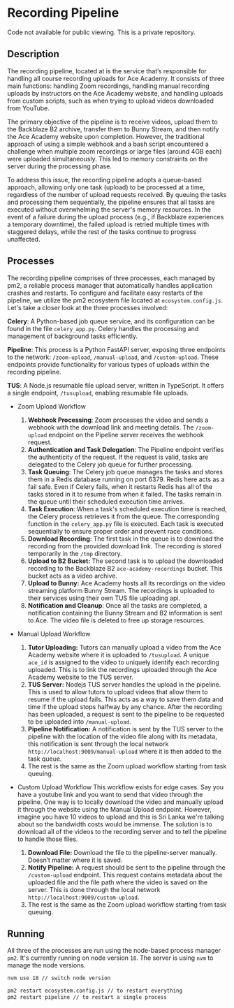 # Recording Pipeline

Code not available for public viewing. This is a private repository.

## Description

The recording pipeline, located at is the service that’s responsible for handling all course recording uploads for Ace Academy. It consists of three main functions: handling Zoom recordings, handling manual recording uploads by instructors on the Ace Academy website, and handling uploads from custom scripts, such as when trying to upload videos downloaded from YouTube.

The primary objective of the pipeline is to receive videos, upload them to the Backblaze B2 archive, transfer them to Bunny Stream, and then notify the Ace Academy website upon completion. However, the traditional approach of using a simple webhook and a bash script encountered a challenge when multiple zoom recordings or large files (around 4GB each) were uploaded simultaneously. This led to memory constraints on the server during the processing phase.

To address this issue, the recording pipeline adopts a queue-based approach, allowing only one task (upload) to be processed at a time, regardless of the number of upload requests received. By queuing the tasks and processing them sequentially, the pipeline ensures that all tasks are executed without overwhelming the server's memory resources. In the event of a failure during the upload process (e.g., if Backblaze experiences a temporary downtime), the failed upload is retried multiple times with staggered delays, while the rest of the tasks continue to progress unaffected.

## Processes

The recording pipeline comprises of three processes, each managed by pm2, a reliable process manager that automatically handles application crashes and restarts. To configure and facilitate easy restarts of the pipeline, we utilize the pm2 ecosystem file located at `ecosystem.config.js`. Let's take a closer look at the three processes involved:

**Celery**: A Python-based job queue service, and its configuration can be found in the file `celery_app.py`. Celery handles the processing and management of background tasks efficiently.

**Pipeline**: This process is a Python FastAPI server, exposing three endpoints to the network: `/zoom-upload`, `/manual-upload`, and `/custom-upload`. These endpoints provide functionality for various types of uploads within the recording pipeline.

**TUS**: A Node.js resumable file upload server, written in TypeScript. It offers a single endpoint, `/tusupload`, enabling resumable file uploads.

- Zoom Upload Workflow
    1. **Webhook Processing**: Zoom processes the video and sends a webhook with the download link and meeting details. The `/zoom-upload` endpoint on the Pipeline server receives the webhook request.
    2. **Authentication and Task Delegation**: The Pipeline endpoint verifies the authenticity of the request. If the request is valid, tasks are delegated to the Celery job queue for further processing.
    3. **Task Queuing**: The Celery job queue manages the tasks and stores them in a Redis database running on port 6379. Redis here acts as a fail safe. Even if Celery fails, when it restarts Redis has all of the tasks stored in it to resume from when it failed. The tasks remain in the queue until their scheduled execution time arrives.
    4. **Task Execution**: When a task's scheduled execution time is reached, the Celery process retrieves it from the queue. The corresponding function in the `celery_app.py` file is executed. Each task is executed sequentially to ensure proper order and prevent race conditions.
    5. **Download Recording**: The first task in the queue is to download the recording from the provided download link. The recording is stored temporarily in the `/tmp` directory.
    6. **Upload to B2 Bucket:** The second task is to upload the downloaded recording to the Backblaze B2 `ace-academy-recordings` bucket. This bucket acts as a video archive.
    7. **Upload to Bunny:** Ace Academy hosts all its recordings on the video streaming platform Bunny  Stream. The recordings is uploaded to their services using their own TUS file uploading api.
    8. **Notification and Cleanup**: Once all the tasks are completed, a notification containing the Bunny Stream and B2 information is sent to Ace. The video file is deleted to free up storage resources.
    
- Manual Upload Workflow
    1. **Tutor Uploading:** Tutors can manually upload a video from the Ace Academy website where it is uploaded to `/tusupload`. A unique `ace_id` is assigned to the video to uniquely identify each recording uploaded. This is to link the recordings uploaded through the Ace Academy website to the TUS server. 
    2. **TUS Server:** Nodejs TUS server handles the upload in the pipeline. This is used to allow tutors to upload videos that allow them to resume if the upload fails. This acts as a way to save them data and time if the upload stops halfway by any chance. After the recording has been uploaded, a request is sent to the pipeline to be requested to be uploaded into `/manual-upload`.
    3. **Pipeline Notification:**  A notification is sent by the TUS server to the pipeline with the location of the video file along with its metadata, this notification is sent through the local network `http://localhost:9009/manual-upload` where it is then added to the task queue.
    4. The rest is the same as the Zoom upload workflow starting from task queuing.

- Custom Upload Workflow
    This workflow exists for edge cases. Say you have a youtube link and you want to send that video through the pipeline. One way is to locally download the video and manually upload it through the website using the Manual Upload endpoint. However, imagine you have 10 videos to upload and this is Sri Lanka we're talking about so the bandwidth costs would be immense. The solution is to download all of the videos to the recording server and to tell the pipeline to handle those files.
    
    1. **Download File:** Download the file to the pipeline-server manually. Doesn’t matter where it is saved.
    2. **Notify Pipeline:** A request should be sent to the pipeline through the `/custom-upload` endpoint. This request contains metadata about the uploaded file and the file path where the video is saved on the server. This is done through the local network `http://localhost:9009/custom-upload`. 
    3. The rest is the same as the Zoom upload workflow starting from task queuing.

## Running

All three of the processes are run using the node-based process manager `pm2`. It's currently running on node version `18`. The server is using `nvm` to manage the node versions.

```bash
nvm use 18 // switch node version

pm2 restart ecosystem.config.js // to restart everything
pm2 restart pipeline // to restart a single process
```